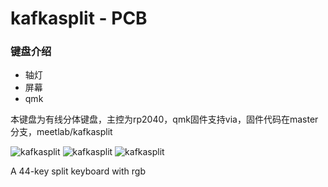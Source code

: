# kafkasplit - PCB

### 键盘介绍
+ 轴灯
+ 屏幕
+ qmk

本键盘为有线分体键盘，主控为rp2040，qmk固件支持via，固件代码在master分支，meetlab/kafkasplit

![kafkasplit](https://i.imgur.com/fqxZGeHh.jpg)
![kafkasplit](https://imgur.com/FH3ybuTh.jpg)
![kafkasplit](https://imgur.com/eal7I0ah.jpg)

A 44-key split keyboard with rgb